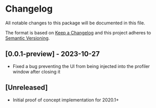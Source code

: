 # Changelog
All notable changes to this package will be documented in this file.

The format is based on [Keep a Changelog](http://keepachangelog.com/en/1.0.0/)
and this project adheres to [Semantic Versioning](http://semver.org/spec/v2.0.0.html).

## [0.0.1-preview] - 2023-10-27
* Fixed a bug preventing the UI from being injected into the profiler window after closing it

## [Unreleased]
* Initial proof of concept implementation for 2020.1+